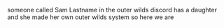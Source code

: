 someone called Sam Lastname in the outer wilds discord has a daughter and she made her own outer wilds system so here we are